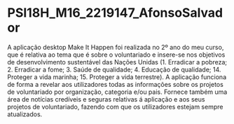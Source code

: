 # PSI18H_M16_2219147_AfonsoSalvador
A aplicação desktop Make It Happen foi realizada no 2º ano do meu curso, que é relativa ao tema que é sobre o
voluntariado e insere-se nos objetivos de desenvolvimento sustentável das
Nações Unidas (1. Erradicar a pobreza; 2. Erradicar a fome; 3. Saúde de
qualidade; 4. Educação de qualidade; 14. Proteger a vida marinha; 15. Proteger
a vida terrestre).
A aplicação funciona de forma a revelar aos utilizadores todas as informações
sobre os projetos de voluntariado por organização, categoria e/ou pais. Fornece
também uma área de notícias credíveis e seguras relativas á aplicação e aos
seus projetos de voluntariado, fazendo com que os utilizadores estejam sempre
atualizados.
